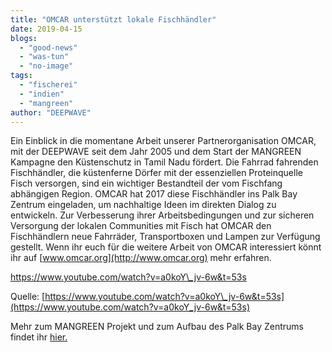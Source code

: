 ```yaml
---
title: "OMCAR unterstützt lokale Fischhändler"
date: 2019-04-15
blogs: 
  - "good-news"
  - "was-tun"
  - "no-image"
tags: 
  - "fischerei"
  - "indien"
  - "mangreen"
author: "DEEPWAVE"
---
```


Ein Einblick in die momentane Arbeit unserer Partnerorganisation OMCAR, mit der DEEPWAVE seit dem Jahr 2005 und dem Start der MANGREEN Kampagne den Küstenschutz in Tamil Nadu fördert. Die Fahrrad fahrenden Fischhändler, die küstenferne Dörfer mit der essenziellen Proteinquelle Fisch versorgen, sind ein wichtiger Bestandteil der vom Fischfang abhängigen Region. OMCAR hat 2017 diese Fischhändler ins Palk Bay Zentrum eingeladen, um nachhaltige Ideen im direkten Dialog zu entwickeln. Zur Verbesserung ihrer Arbeitsbedingungen und zur sicheren Versorgung der lokalen Communities mit Fisch hat OMCAR den Fischhändlern neue Fahrräder, Transportboxen und Lampen zur Verfügung gestellt. Wenn ihr euch für die weitere Arbeit von OMCAR interessiert könnt ihr auf [www.omcar.org](http://www.omcar.org) mehr erfahren.

https://www.youtube.com/watch?v=a0koY\_jv-6w&t=53s

Quelle: [https://www.youtube.com/watch?v=a0koY\_jv-6w&t=53s](https://www.youtube.com/watch?v=a0koY_jv-6w&t=53s)

Mehr zum MANGREEN Projekt und zum Aufbau des Palk Bay Zentrums findet ihr [hier.](https://www.deepwave.org/projekte/mangrovenprojekt/)

